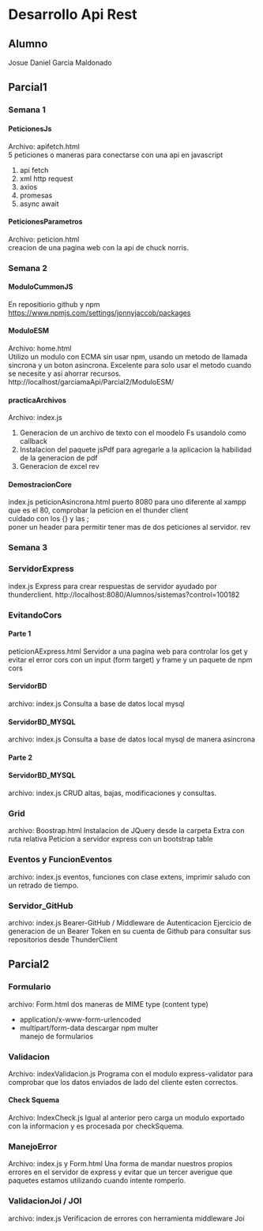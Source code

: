 # Desarrollo Api Rest  

## Alumno
Josue Daniel Garcia Maldonado 

## Parcial1
### Semana 1
#### PeticionesJs
Archivo: apifetch.html  
5 peticiones o maneras para conectarse con una api en javascript
1. api fetch
2. xml http request 
3. axios
4. promesas
5. async await

#### PeticionesParametros
Archivo: peticion.html  
creacion de una pagina web con la api de chuck norris.

### Semana 2
#### ModuloCummonJS
En repositiorio github y npm 
https://www.npmjs.com/settings/jonnyjaccob/packages

#### ModuloESM
Archivo: home.html  
Utilizo un modulo con ECMA sin usar npm, usando un metodo de llamada sincrona y un boton asincrona.
Excelente para solo usar el metodo cuando se necesite y asi ahorrar recursos.  
http://localhost/garciamaApi/Parcial2/ModuloESM/

#### practicaArchivos
Archivo: index.js  
1. Generacion de un archivo de texto con el moodelo Fs usandolo como callback
2. Instalacion del paquete jsPdf para agregarle a la aplicacion la habilidad de la generacion  de pdf
3. Generacion de excel 
rev
#### DemostracionCore
index.js
peticionAsincrona.html
puerto 8080 para uno diferente al xampp que es el 80, comprobar la peticion en el thunder client  
cuidado con los {} y las ;  
poner un header para permitir tener mas de dos peticiones al servidor.
rev


### Semana 3
### ServidorExpress
index.js
Express para crear respuestas de servidor ayudado por thunderclient.
http://localhost:8080/Alumnos/sistemas?control=100182  
### EvitandoCors
#### Parte 1
peticionAExpress.html
Servidor a una pagina web para controlar los get y evitar el error cors con un input (form target) y frame y un paquete de npm cors  

#### ServidorBD 
archivo: index.js
Consulta a base de datos local mysql
#### ServidorBD_MYSQL 
archivo: index.js
Consulta a base de datos local mysql de manera asincrona
#### Parte 2
#### ServidorBD_MYSQL 
archivo: index.js
CRUD altas, bajas, modificaciones y consultas.

### Grid
archivo: Boostrap.html
Instalacion de JQuery desde la carpeta Extra con ruta relativa
Peticion a servidor express con un bootstrap table 

### Eventos y FuncionEventos
archivo: index.js
eventos, funciones con clase extens, imprimir saludo con un retrado de tiempo.

### Servidor_GitHub
archivo: index.js
Bearer-GitHub / Middleware de Autenticacion
Ejercicio de generacion de un Bearer Token en su cuenta de Github
para consultar sus repositorios desde ThunderClient
## Parcial2
### Formulario
archivo: Form.html 
dos maneras de MIME type (content type)  
- application/x-www-form-urlencoded
- multipart/form-data
descargar npm multer  
manejo de formularios  

### Validacion
Archivo: indexValidacion.js
Programa con el modulo express-validator para comprobar que los datos enviados de lado del cliente esten correctos.  

#### Check Squema
Archivo: IndexCheck.js
Igual al anterior pero carga un modulo exportado con la informacion y es procesada por checkSquema.  

### ManejoError
Archivo: index.js y Form.html
Una forma de mandar nuestros propios errores en el servidor de express y evitar que un tercer averigue que paquetes estamos utilizando cuando intente romperlo.  

### ValidacionJoi / JOI
archivo: index.js
Verificacion de errores con herramienta middleware Joi